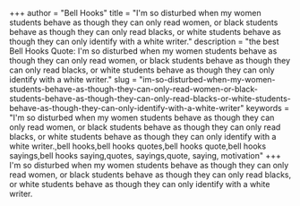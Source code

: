 +++
author = "Bell Hooks"
title = "I'm so disturbed when my women students behave as though they can only read women, or black students behave as though they can only read blacks, or white students behave as though they can only identify with a white writer."
description = "the best Bell Hooks Quote: I'm so disturbed when my women students behave as though they can only read women, or black students behave as though they can only read blacks, or white students behave as though they can only identify with a white writer."
slug = "im-so-disturbed-when-my-women-students-behave-as-though-they-can-only-read-women-or-black-students-behave-as-though-they-can-only-read-blacks-or-white-students-behave-as-though-they-can-only-identify-with-a-white-writer"
keywords = "I'm so disturbed when my women students behave as though they can only read women, or black students behave as though they can only read blacks, or white students behave as though they can only identify with a white writer.,bell hooks,bell hooks quotes,bell hooks quote,bell hooks sayings,bell hooks saying,quotes, sayings,quote, saying, motivation"
+++
I'm so disturbed when my women students behave as though they can only read women, or black students behave as though they can only read blacks, or white students behave as though they can only identify with a white writer.
